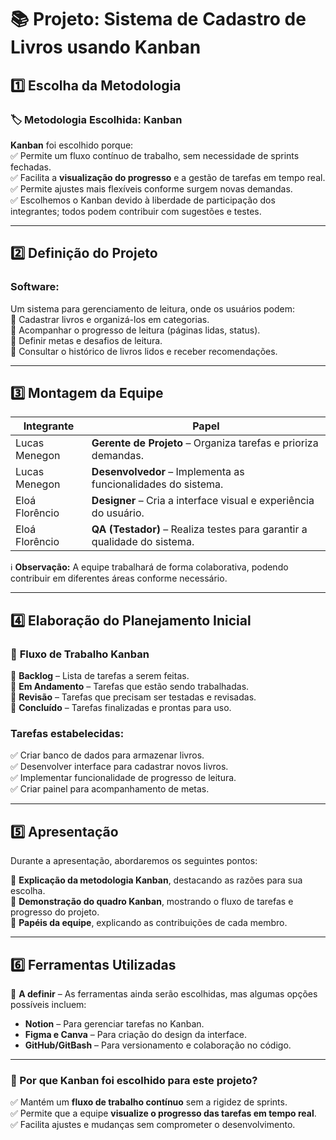 # 📚 Projeto: Sistema de Cadastro de Livros usando Kanban  

## 1️⃣ Escolha da Metodologia  

### 🏷️ Metodologia Escolhida: Kanban  
**Kanban** foi escolhido porque:  
✅ Permite um fluxo contínuo de trabalho, sem necessidade de sprints fechadas.  
✅ Facilita a **visualização do progresso** e a gestão de tarefas em tempo real.  
✅ Permite ajustes mais flexíveis conforme surgem novas demandas.  
✅ Escolhemos o Kanban devido à liberdade de participação dos integrantes; todos podem contribuir com sugestões e testes.  

---  

## 2️⃣ Definição do Projeto  

### **Software:**  
Um sistema para gerenciamento de leitura, onde os usuários podem:  
📌 Cadastrar livros e organizá-los em categorias.  
📌 Acompanhar o progresso de leitura (páginas lidas, status).  
📌 Definir metas e desafios de leitura.  
📌 Consultar o histórico de livros lidos e receber recomendações.  

---  

## 3️⃣ Montagem da Equipe  

| **Integrante**  | **Papel** |
|-----------------|-----------|
| Lucas Menegon   | **Gerente de Projeto** – Organiza tarefas e prioriza demandas. |
| Lucas Menegon   | **Desenvolvedor** – Implementa as funcionalidades do sistema. |
| Eloá Florêncio  | **Designer** – Cria a interface visual e experiência do usuário. |
| Eloá Florêncio  | **QA (Testador)** – Realiza testes para garantir a qualidade do sistema. |  

ℹ️ **Observação:** A equipe trabalhará de forma colaborativa, podendo contribuir em diferentes áreas conforme necessário.  

---  

## 4️⃣ Elaboração do Planejamento Inicial  

### 🔹 **Fluxo de Trabalho Kanban**  
  
🔹 **Backlog** – Lista de tarefas a serem feitas.  
🔹 **Em Andamento** – Tarefas que estão sendo trabalhadas.  
🔹 **Revisão** – Tarefas que precisam ser testadas e revisadas.  
🔹 **Concluído** – Tarefas finalizadas e prontas para uso.  

### **Tarefas estabelecidas:**  
✅ Criar banco de dados para armazenar livros.  
✅ Desenvolver interface para cadastrar novos livros.  
✅ Implementar funcionalidade de progresso de leitura.  
✅ Criar painel para acompanhamento de metas.  

---  

## 5️⃣ Apresentação  

Durante a apresentação, abordaremos os seguintes pontos:  

📌 **Explicação da metodologia Kanban**, destacando as razões para sua escolha.  
📌 **Demonstração do quadro Kanban**, mostrando o fluxo de tarefas e progresso do projeto.  
📌 **Papéis da equipe**, explicando as contribuições de cada membro.  

---  

## 6️⃣ Ferramentas Utilizadas  

📌 **A definir** – As ferramentas ainda serão escolhidas, mas algumas opções possíveis incluem:  
- **Notion** – Para gerenciar tarefas no Kanban.  
- **Figma e Canva** – Para criação do design da interface.  
- **GitHub/GitBash** – Para versionamento e colaboração no código.  


---  

### 🔹 Por que Kanban foi escolhido para este projeto?  
✅ Mantém um **fluxo de trabalho contínuo** sem a rigidez de sprints.  
✅ Permite que a equipe **visualize o progresso das tarefas em tempo real**.  
✅ Facilita ajustes e mudanças sem comprometer o desenvolvimento.  

